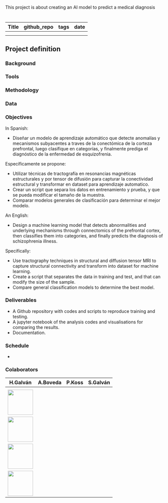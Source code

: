 
This project is about creating an AI model to predict a medical diagnosis


# 

| Title        | github_repo    | tags | date
|:--------------------|:--------------------:|:--------------------:|:--------------------
|  | | |
|  | | |



## Project definition


### Background

### Tools

### Methodology

### Data

### Objectives
In Spanish:
* Diseñar un modelo de aprendizaje automático que detecte anomalías y mecanismos subyacentes a traves de la conectómica de la corteza prefrontal, luego clasifique en categorías, y finalmente prediga el diagnóstico de la enfermedad de esquizofrenia.

Específicamente se propone:
* Utilizar técnicas de tractografía en resonancias magnéticas  estructurales y por tensor de difusión para capturar la conectividad estructural y transformar en dataset para aprendizaje automatico.
* Crear un script que separa los datos en entrenamiento y prueba, y que se pueda modificar el tamaño de la muestra.
* Comparar modelos generales de clasificación para determinar el mejor modelo.

An English:
* Design a machine learning model that detects abnormalities and underlying mechanisms through connectomics of the prefrontal cortex, then classifies them into categories, and finally predicts the diagnosis of schizophrenia illness.

Specifically:
* Use tractography techniques in structural and diffusion tensor MRI to capture structural connectivity and transform into dataset for machine learning.
* Create a script that separates the data in training and test, and that can modify the size of the sample.
* Compare general classification models to determine the best model.

### Deliverables
* A Github repository with codes and scripts to reproduce training and testing.
* A jupyter notebook of the analysis codes and visualisations for comparing the results.
* Documentation.

### Schedule

-
### Colaborators

|H.Galván|A.Boveda|P.Koss|S.Galván|
|---|---|---|---|
|<a href="https://github.com/hcgalvan">
   <img src="https://avatars.githubusercontent.com/hcgalvan" width="80px;" alt=""/>|<a href="https://github.com/agustinabl">
   <img src="https://avatars.githubusercontent.com/agustinabl" width="80px;" alt=""/>|<a href="https://github.com/pablokoss">
   <img src="https://avatars.githubusercontent.com/pablokoss" width="80px;" alt=""/>|<a href="https://github.com/dseba9">
   <img src="https://avatars.githubusercontent.com/dseba9" width="80px;" alt=""/>|

